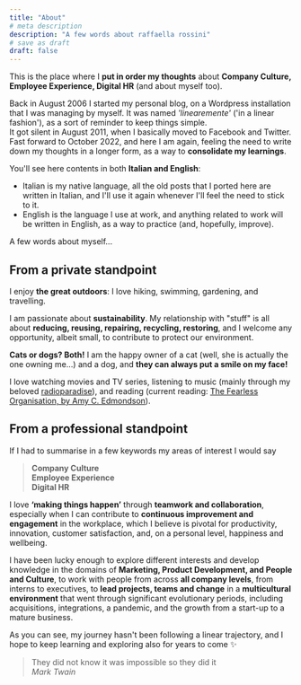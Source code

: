 ```yaml
---
title: "About"
# meta description
description: "A few words about raffaella rossini"
# save as draft
draft: false
---
```

This is the place where I **put in order my thoughts** about **Company Culture, Employee Experience, Digital HR** (and about myself too).

Back in August 2006 I started my personal blog, on a Wordpress installation that I was managing by myself. It was named _'linearemente'_ ('in a linear fashion'), as a sort of reminder to keep things simple.<br>
It got silent in August 2011, when I basically moved to Facebook and Twitter.<br>
Fast forward to October 2022, and here I am again, feeling the need to write down my thoughts in a longer form, as a way to **consolidate my learnings**. 

You'll see here contents in both **Italian and English**: 
- Italian is my native language, all the old posts that I ported here are written in Italian, and I'll use it again whenever I'll feel the need to stick to it.
- English is the language I use at work, and anything related to work will be written in English, as a way to practice (and, hopefully, improve).

A few words about myself...

## From a private standpoint

I enjoy **the great outdoors**: I love hiking, swimming, gardening, and travelling.

I am passionate about **sustainability**. My relationship with "stuff" is all about **reducing, reusing, repairing, recycling, restoring**, and I welcome any opportunity, albeit small, to contribute to protect our environment.

**Cats or dogs? Both!** I am the happy owner of a cat (well, she is actually the one owning me...) and a dog, and **they can always put a smile on my face!**

I love watching movies and TV series, listening to music (mainly through my beloved [radioparadise](https://radioparadise.com/home)), and reading (current reading: [The Fearless Organisation, by Amy C. Edmondson](https://fearlessorganization.com/the-fearless-organization)).

## From a professional standpoint

If I had to summarise in a few keywords my areas of interest I would say

>**Company Culture**<br>
>**Employee Experience**<br>
>**Digital HR**<br>

I love **‘making things happen’** through **teamwork and collaboration**, especially when I can contribute to **continuous improvement and engagement** in the workplace, which I believe is pivotal for productivity, innovation, customer satisfaction, and, on a personal level, happiness and wellbeing.

I have been lucky enough to explore different interests and develop knowledge in the domains of **Marketing, Product Development, and People and Culture**, to work with people from across **all company levels**, from interns to executives, to **lead projects, teams and change** in a **multicultural environment** that went through significant evolutionary periods, including acquisitions, integrations, a pandemic, and the growth from a start-up to a mature business.

As you can see, my journey hasn't been following a linear trajectory, and I hope to keep learning and exploring also for years to come :sparkles:

>They did not know it was impossible so they did it<br>
>_Mark Twain_
